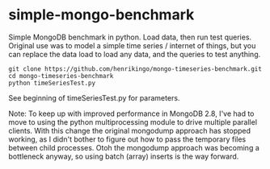 simple-mongo-benchmark
======================

Simple MongoDB benchmark in python. Load data, then run test queries. Original 
use was to model a simple time series / internet of things, but you can replace 
the data load to load any data, and the queries to test anything.


    git clone https://github.com/henrikingo/mongo-timeseries-benchmark.git
    cd mongo-timeseries-benchmark
    python timeSeriesTest.py


See beginning of timeSeriesTest.py for parameters.

Note: To keep up with improved performance in MongoDB 2.8, I've had to move to
using the python multiprocessing module to drive multiple parallel clients.
With this change the original mongodump approach has stopped working, as I 
didn't bother to figure out how to pass the temporary files between child
processes. Otoh the mongodump approach was becoming a bottleneck anyway,
so using batch (array) inserts is the way forward.
